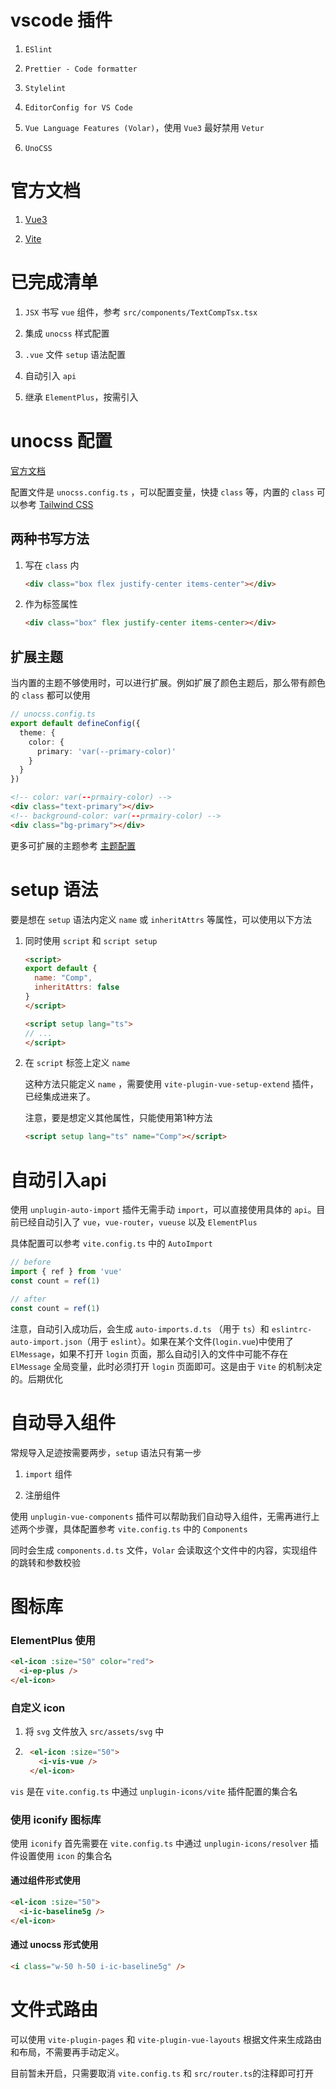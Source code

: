 # vscode 插件

1. `ESlint`

2. `Prettier - Code formatter`

3. `Stylelint`

4. `EditorConfig for VS Code`

5. `Vue Language Features (Volar)`，使用 `Vue3` 最好禁用 `Vetur`

6. `UnoCSS`

# 官方文档

1. [Vue3](https://cn.vuejs.org/)

2. [Vite](https://cn.vitejs.dev/)

# 已完成清单

1. `JSX` 书写 `vue` 组件，参考 `src/components/TextCompTsx.tsx`

2. 集成 `unocss` 样式配置

3. `.vue` 文件 `setup` 语法配置

4. 自动引入 `api`

5. 继承 `ElementPlus`，按需引入

# unocss 配置

[官方文档](https://github.com/unocss/unocss)

配置文件是 `unocss.config.ts` ，可以配置变量，快捷 `class` 等，内置的 `class` 可以参考 [Tailwind CSS](https://www.tailwindcss.cn/)

## 两种书写方法

1. 写在 `class` 内

   ```html
   <div class="box flex justify-center items-center"></div>
   ```

2. 作为标签属性

   ```html
   <div class="box" flex justify-center items-center></div>
   ```

## 扩展主题

当内置的主题不够使用时，可以进行扩展。例如扩展了颜色主题后，那么带有颜色的 `class` 都可以使用

```ts
// unocss.config.ts
export default defineConfig({
  theme: {
    color: {
      primary: 'var(--primary-color)'
    }
  }
})
```

```html
<!-- color: var(--prmairy-color) -->
<div class="text-primary"></div>
<!-- background-color: var(--prmairy-color) -->
<div class="bg-primary"></div>
```

更多可扩展的主题参考 [主题配置](https://www.tailwindcss.cn/docs/theme)

#

# setup 语法

要是想在 `setup` 语法内定义 `name` 或 `inheritAttrs` 等属性，可以使用以下方法

1. 同时使用 `script` 和 `script setup`

   ```html
   <script>
   export default {
     name: "Comp",
     inheritAttrs: false
   }
   </script>

   <script setup lang="ts">
   // ...
   </script>
   ```

2. 在 `script` 标签上定义 `name`

   这种方法只能定义 `name` ，需要使用 `vite-plugin-vue-setup-extend` 插件，已经集成进来了。

   注意，要是想定义其他属性，只能使用第1种方法

   ```html
   <script setup lang="ts" name="Comp"></script>
   ```

#

# 自动引入api

使用 `unplugin-auto-import` 插件无需手动 `import`，可以直接使用具体的 `api`。目前已经自动引入了 `vue`，`vue-router`，`vueuse` 以及 `ElementPlus`

具体配置可以参考 `vite.config.ts` 中的 `AutoImport`

```ts
// before
import { ref } from 'vue'
const count = ref(1)

// after
const count = ref(1)
```

注意，自动引入成功后，会生成 `auto-imports.d.ts` （用于 `ts`）和 `eslintrc-auto-import.json`（用于 `eslint`）。如果在某个文件(`login.vue`)中使用了 `ElMessage`，如果不打开 `login` 页面，那么自动引入的文件中可能不存在 `ElMessage` 全局变量，此时必须打开 `login` 页面即可。这是由于 `Vite` 的机制决定的。后期优化

# 自动导入组件

常规导入足迹按需要两步，`setup` 语法只有第一步

1. `import` 组件

2. 注册组件

使用 `unplugin-vue-components` 插件可以帮助我们自动导入组件，无需再进行上述两个步骤，具体配置参考 `vite.config.ts` 中的 `Components`

同时会生成 `components.d.ts` 文件，`Volar` 会读取这个文件中的内容，实现组件的跳转和参数校验



# 图标库

### ElementPlus 使用

```html
<el-icon :size="50" color="red">
  <i-ep-plus />
</el-icon>
```

### 自定义 icon

1. 将 `svg` 文件放入 `src/assets/svg` 中

2. ```html
    <el-icon :size="50">
      <i-vis-vue />
    </el-icon>
   ```

`vis` 是在 `vite.config.ts` 中通过 `unplugin-icons/vite` 插件配置的集合名

### 使用 iconify 图标库

使用 `iconify` 首先需要在 `vite.config.ts`  中通过 `unplugin-icons/resolver` 插件设置使用 `icon` 的集合名

#### 通过组件形式使用

```html
<el-icon :size="50">
  <i-ic-baseline5g />
</el-icon>
```

#### 通过 unocss 形式使用

```html
<i class="w-50 h-50 i-ic-baseline5g" />
```



# 文件式路由

可以使用 `vite-plugin-pages` 和 `vite-plugin-vue-layouts` 根据文件来生成路由和布局，不需要再手动定义。

目前暂未开启，只需要取消 `vite.config.ts` 和 `src/router.ts`的注释即可打开

